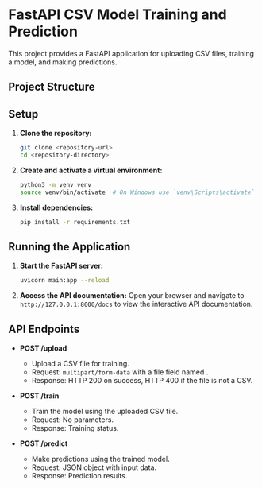 # FastAPI CSV Model Training and Prediction

This project provides a FastAPI application for uploading CSV files, training a model, and making predictions.

## Project Structure

## Setup

1. **Clone the repository:**

   ```sh
   git clone <repository-url>
   cd <repository-directory>
   ```

2. **Create and activate a virtual environment:**

   ```sh
   python3 -m venv venv
   source venv/bin/activate  # On Windows use `venv\Scripts\activate`
   ```

3. **Install dependencies:**
   ```sh
   pip install -r requirements.txt
   ```

## Running the Application

1. **Start the FastAPI server:**

   ```sh
   uvicorn main:app --reload
   ```

2. **Access the API documentation:**
   Open your browser and navigate to `http://127.0.0.1:8000/docs` to view the interactive API documentation.

## API Endpoints

- **POST /upload**

  - Upload a CSV file for training.
  - Request: `multipart/form-data` with a file field named .
  - Response: HTTP 200 on success, HTTP 400 if the file is not a CSV.

- **POST /train**

  - Train the model using the uploaded CSV file.
  - Request: No parameters.
  - Response: Training status.

- **POST /predict**
  - Make predictions using the trained model.
  - Request: JSON object with input data.
  - Response: Prediction results.


